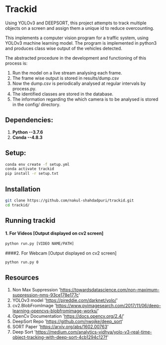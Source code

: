 # Trackid
Using YOLOv3 and DEEPSORT, this project attempts to track multiple objects on a screen and assign them a unique id to reduce overcounting.

This implements a computer vision program for a traffic system, using YOLOv3 machine learning model. The program is implemented in python3 and produces class wise output of the vehicles detected.

The abstracted procedure in the development and functioning of this process is:

1. Run the model on a live stream analysing each frame.
2. The frame wise output is stored in results/dump.csv
3. Now the dump.csv is periodically analysed at regular intervals by process.py.
4. The identified classes are stored in the database.
5. The information regarding the which camera is to be analysed is stored in the config/ directory.

## Dependencies:
1. **Python --3.7.6**
2. **Conda --4.8.3**

## Setup:
```sh
conda env create -f setup.yml
conda activate trackid
pip install -r setup.txt
```

## Installation

```sh
git clone https://github.com/nakul-shahdadpuri/trackid.git
cd trackid/
```

## Running trackid

#### 1. For Videos [Output displayed on cv2 screen]
```sh
python run.py [VIDEO NAME/PATH]
```

####2. For Webcam [Output displayed on cv2 screen]
```sh
python run.py 0
```

## Resources
1. Non Max Suppression 'https://towardsdatascience.com/non-maximum-suppression-nms-93ce178e177c'
2. YOLOv3 model 'https://pjreddie.com/darknet/yolo/'
3. cv2.BlobFromImage 'https://www.pyimagesearch.com/2017/11/06/deep-learning-opencvs-blobfromimage-works/'
4. OpenCv Documentation 'https://docs.opencv.org/2.4/'
5. DeepSort Repo 'https://github.com/nwojke/deep_sort' 
6. SORT Paper 'https://arxiv.org/abs/1602.00763'
7. Deep Sort 'https://medium.com/analytics-vidhya/yolo-v3-real-time-object-tracking-with-deep-sort-4cb1294c127f'
